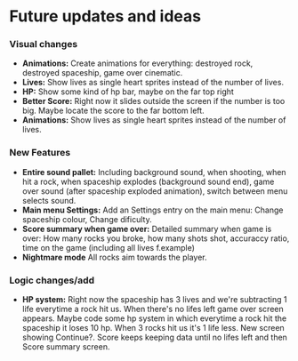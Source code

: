 # Future updates and ideas

### Visual changes
- **Animations:** Create animations for everything: destroyed rock, destroyed spaceship, game over cinematic.
- **Lives:** Show lives as single heart sprites instead of the number of lives.
- **HP:** Show some kind of hp bar, maybe on the far top right
- **Better Score:** Right now it slides outside the screen if the number is too big. Maybe locate the score to the far bottom left.
- **Animations:** Show lives as single heart sprites instead of the number of lives.

### New Features
- **Entire sound pallet:** Including background sound, when shooting, when hit a rock, when spaceship explodes (background sound end), game over sound (after spaceship exploded animation), switch between menu selects sound.
- **Main menu Settings:** Add an Settings entry on the main menu: Change spaceship colour, Change dificulty.
- **Score summary when game over:** Detailed summary when game is over: How many rocks you broke, how many shots shot, accuraccy ratio, time on the game (including all lives f.example)
- **Nightmare mode** All rocks aim towards the player.

### Logic changes/add
- **HP system:** Right now the spaceship has 3 lives and we're subtracting 1 life everytime a rock hit us. When there's no lifes left game over screen appears. Maybe code some hp system in which everytime a rock hit the spaceship it loses 10 hp. When 3 rocks hit us it's 1 life less. New screen showing Continue?. Score keeps keeping data until no lifes left and then Score summary screen.
